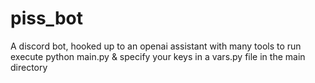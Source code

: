 # piss_bot
A discord bot, hooked up to an openai assistant with many tools
to run execute python main.py & specify your keys in a vars.py file in the main directory


 
